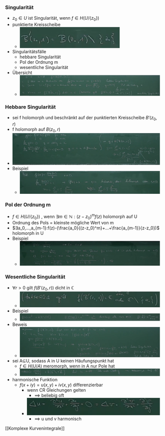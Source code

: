 ### Singularität
+ $z_0∈U$ ist Singularität, wenn $f∈H(U/\{z_0\})$
+ punktierte Kreisscheibe
	+ ![](Pasted%20image%2020220516110136.png)
+ Singularitätsfälle 
	+ hebbare Singularität
	+ Pol der Ordnung m
	+ wesentliche Singularität
+ Übersicht
	+ ![](Pasted%20image%2020220516122408.png)

### Hebbare Singularität
+ sei f holomorph und beschränkt auf der punktierten Kreisscheibe $B'(z_0,r)$
+ f holomorph auf $B(z_0,r)$
+ ![](Pasted%20image%2020220516113151.png)
+ Beispiel
	+ ![](Pasted%20image%2020220516113457.png)

### Pol der Ordnung m
+  $f∈H(U/\{z_0\})$ , wenn $∃m∈ℕ:(z-z_0)^mf(z)$ holomorph auf U
+  Ordnung des Pols = kleinste mögliche Wert von m
+  $∃a_0,...,a_{m-1}:f(z)-(\frac{a_0}{(z-z_0)^m}+...+\frac{a_{m-1}}{z-z_0})$ holomorph in U
+  Beispiel
	+  ![](Pasted%20image%2020220516114314.png)

###  Wesentliche Singularität
+  $∀r>0$ gilt $f(B'(z_0,r))$ dicht in ℂ
	+  ![](Pasted%20image%2020220516122038.png)
+ Beispiel
	+  ![](Pasted%20image%2020220516122443.png)
+  Beweis
	+  ![](Pasted%20image%2020220516122529.png)
+  sei A⊆U, sodass A in U keinen Häufungspunkt hat
	+ $f∈H(U/A)$ meromorph, wenn in A nur Pole hat
	+ ![](Pasted%20image%2020220516122936.png)
+  harmonische Funktion
	+  $f(x+iy)=u(x,y)+iv(x,y)$ differenzierbar
		+ wenn CR Gleichungen gelten
			+ ==> beliebig oft
		+ ![](Pasted%20image%2020220516123304.png)
			+ ==> u und v harmonisch

[[Komplexe Kurvenintegrale]]